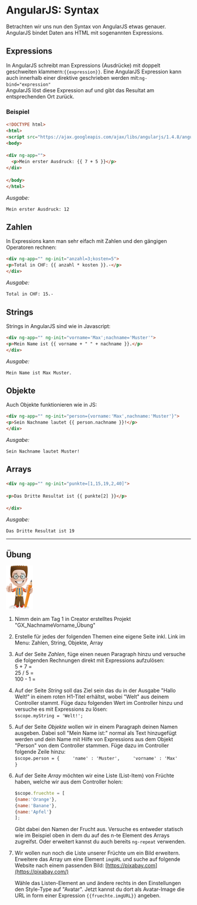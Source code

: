 # AngularJS: Syntax

Betrachten wir uns nun den Syntax von AngularJS etwas genauer. AngularJS bindet Daten ans HTML mit sogenannten Expressions.

## Expressions

In AngularJS schreibt man Expressions \(Ausdrücke\) mit doppelt geschweiten klammern:`{{expression}}`. Eine AngularJS Expression kann auch innerhalb einer direktive geschrieben werden mit:`ng-bind="expression"`  
AngularJS löst diese Expression auf und gibt das Resultat am entsprechenden Ort zurück.

### Beispiel

```html
<!DOCTYPE html>
<html>
<script src="https://ajax.googleapis.com/ajax/libs/angularjs/1.4.8/angular.min.js"></script>
<body>

<div ng-app="">
  <p>Mein erster Ausdruck: {{ 7 + 5 }}</p>
</div>

</body>
</html>
```

_Ausgabe:_

```
Mein erster Ausdruck: 12
```

## Zahlen

In Expressions kann man sehr eifach mit Zahlen und den gängigen Operatoren rechnen:

```html
<div ng-app="" ng-init="anzahl=3;kosten=5">
<p>Total in CHF: {{ anzahl * kosten }}.-</p>
</div>
```

_Ausgabe:_

```
Total in CHF: 15.-
```

## Strings

Strings in AngularJS sind wie in Javascript:

```html
<div ng-app="" ng-init="vorname='Max';nachname='Muster'">
<p>Mein Name ist {{ vorname + " " + nachname }}.</p>
</div>
```

_Ausgabe:_

```
Mein Name ist Max Muster.
```

## Objekte

Auch Objekte funktionieren wie in JS:

```html
<div ng-app="" ng-init="person={vorname:'Max',nachname:'Muster'}">
<p>Sein Nachname lautet {{ person.nachname }}!</p>
</div>
```

_Ausgabe:_

```
Sein Nachname lautet Muster!
```

## Arrays

```html
<div ng-app="" ng-init="punkte=[1,15,19,2,40]">

<p>Das Dritte Resultat ist {{ punkte[2] }}</p>

</div>
```

_Ausgabe:_

```
Das Dritte Resultat ist 19
```

---

## Übung

![](/_allgemein/ralph_uebung.png)

1. Nimm dein am Tag 1 in Creator erstelltes  Projekt "GX\_NachnameVorname\_Übung"
2. Erstelle für jedes der folgenden Themen eine eigene Seite inkl. Link im Menu: Zahlen, String, Objekte, Array
3. Auf der Seite _Zahlen_, füge einen neuen Paragraph hinzu und versuche die folgenden Rechnungen direkt mit Expressions aufzulösen:  
   5 + 7 =  
   25 / 5 =  
   100 - 1 =

4. Auf der Seite _String_ soll das Ziel sein das du in der Ausgabe "Hallo Welt!" in einem roten H1-Titel erhältst, wobei "Welt" aus deinem Controller stammt. Füge dazu folgenden Wert im Controller hinzu und versuche es mit Expressions zu lösen:  
   `$scope.myString = 'Welt!';`

5. Auf der Seite _Objekte_ wollen wir in einem Paragraph deinen Namen ausgeben. Dabei soll "Mein Name ist:" normal als Text hinzugefügt werden und dein Name mit Hilfe von Expressions aus dem Objekt "Person" von dem Controller stammen. Füge dazu im Controller folgende Zeile hinzu:  
   `$scope.person = {    
    'name' : 'Muster',    
    'vorname' : 'Max'    
   }`

6. Auf der Seite _Array_ möchten wir eine Liste \(List-Item\) von Früchte haben, welche wir aus dem Controller holen:

   ```js
   $scope.fruechte = [
   {name:'Orange'},
   {name:'Banane'},
   {name:'Apfel'}
   ];
   ```

   Gibt dabei den Namen der Frucht aus.
   Versuche es entweder statisch wie im Beispiel oben in dem du auf des n-te Element des Arrays zugreifst. Oder erweitert kannst du auch bereits ```ng-repeat``` verwenden.

7. Wir wollen nun noch die Liste unserer Früchte um ein Bild erweitern. Erweitere das Array um eine Element ```imgURL``` und suche auf folgende Website nach einem passenden Bild: [https://pixabay.com](https://pixabay.com/)  
   
   Wähle das Listen-Element an und ändere rechts in den Einstellungen den Style-Type auf "Avatar". Jetzt kannst du dort als Avatar-Image die URL in form einer Expression ```{{fruechte.imgURL}}``` angeben.



